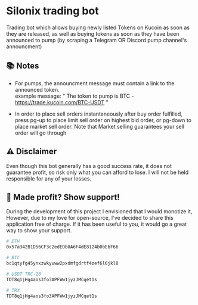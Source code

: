 # Silonix trading bot 

Trading bot which allows buying newly listed Tokens on Kucoin as soon as they are released, as well as buying tokens as soon as they have been announced to pump (by scraping a Telegram OR Discord pump channel's announcment)

## 📚 Notes 

- For pumps, the announcment message must contain a link to the announced token.<br/>
example message: " The token to pump is BTC - https://trade.kucoin.com/BTC-USDT "

- In order to place sell orders instantaneously after buy order fulfilled, press pg-up to place limit sell order on highest bid order, or pg-down to place market sell order. Note that Market selling guarantees your sell order will go through 

## ⚠️ Disclaimer 
Even though this bot generally has a good success rate, it does not guarantee profit, so risk only what you can afford to lose. 
I will not be held responsible for any of your losses.
## 💖 Made profit? Show support! 
During the development of this project I envisioned that I would monotize it, However, due to my love for open-source, I've decided to share this application free of charge.  If it has been useful to you, it would go a great way to show your support.

```bash
# ETH
0x57a342B1D56CF3c2edEDb8A6F4dE8124b0bEbF66

# BTC
bc1qtyfg45ynxzwkyuww2pxdmfgdrtf4zef6l6jkl8

# USDT TRC-20 
TDT8q1jHg4aos3fo3APFWw1jyzJMCqet1s

# TRX 
TDT8q1jHg4aos3fo3APFWw1jyzJMCqet1s

```







